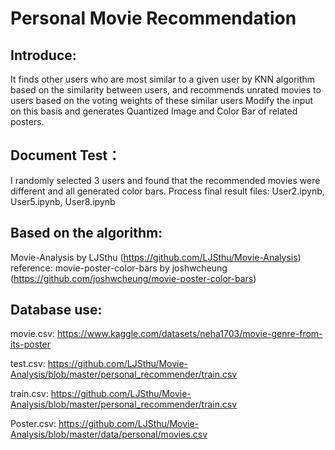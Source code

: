 # Personal Movie Recommendation

## Introduce:
It finds other users who are most similar to a given user by KNN algorithm based on the similarity between users, and recommends unrated movies to users based on the voting weights of these similar users 
Modify the input on this basis and generates Quantized Image and Color Bar of related posters.

## Document Test：
I randomly selected 3 users and found that the recommended movies were different and all generated color bars.
Process final result files: User2.ipynb, User5.ipynb, User8.ipynb

## Based on the algorithm:
Movie-Analysis by LJSthu (https://github.com/LJSthu/Movie-Analysis)
reference: movie-poster-color-bars by joshwcheung (https://github.com/joshwcheung/movie-poster-color-bars)

## Database use:
movie.csv: https://www.kaggle.com/datasets/neha1703/movie-genre-from-its-poster

test.csv: https://github.com/LJSthu/Movie-Analysis/blob/master/personal_recommender/train.csv

train.csv: https://github.com/LJSthu/Movie-Analysis/blob/master/personal_recommender/train.csv

Poster.csv: https://github.com/LJSthu/Movie-Analysis/blob/master/data/personal/movies.csv
